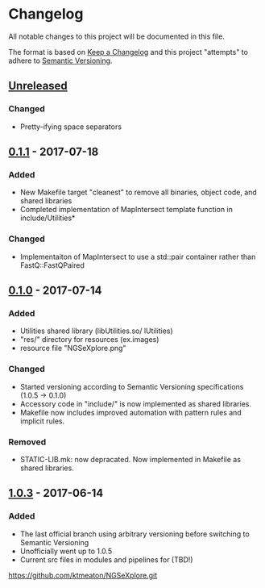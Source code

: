 # Changelog
All notable changes to this project will be documented in this file.

The format is based on [Keep a Changelog](http://keepachangelog.com/en/1.0.0/)
and this project "attempts" to adhere to [Semantic Versioning](http://semver.org/spec/v2.0.0.html).

## [Unreleased]
### Changed
- Pretty-ifying space separators

## [0.1.1] - 2017-07-18
### Added
- New Makefile target "cleanest" to remove all binaries, object code, and shared libraries
- Completed implementation of MapIntersect template function in include/Utilities*

### Changed
- Implementaiton of MapIntersect to use a std::pair container rather than FastQ::FastQPaired

## [0.1.0] - 2017-07-14
### Added
- Utilities shared library (libUtilities.so/ lUtilities)
- "res/" directory for resources (ex.images)
- resource file "NGSeXplore.png"

### Changed
- Started versioning according to Semantic Versioning specifications (1.0.5 -> 0.1.0)
- Accessory code in "include/" is now implemented as shared libraries.
- Makefile now includes improved automation with pattern rules and implicit rules.

### Removed
- STATIC-LIB.mk: now depracated. Now implemented in Makefile as shared libraries.

## [1.0.3] - 2017-06-14
### Added
- The last official branch using arbitrary versioning before switching to Semantic Versioning
- Unofficially went up to 1.0.5
- Current src files in modules and pipelines for (TBD!)


https://github.com/ktmeaton/NGSeXplore.git

[Unreleased]: https://github.com/ktmeaton/NGSeXplore/compare/v0.1.2...HEAD
[0.1.0]: https://github.com/ktmeaton/NGSeXplore/compare/v0.1.0...1.0.3
[0.1.1]: https://github.com/ktmeaton/NGSeXplore/compare/v0.1.1...0.1.0
[1.0.3]: https://github.com/ktmeaton/NGSeXplore/compare/1.0.3...1.0.2
